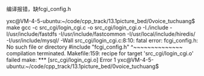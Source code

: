 编译报错，缺fcgi_config.h

yxc@VM-4-5-ubuntu:~/code/cpp_track/13.1picture_bed/0voice_tuchuang$ make
gcc -c src_cgi/login_cgi.c -o src_cgi/login_cgi.o -I./include -I/usr/include/fastdfs -I/usr/include/fastcommon -I/usr/local/include/hiredis/ -I/usr/include/mysql/ -Wall
src_cgi/login_cgi.c:8:10: fatal error: fcgi_config.h: No such file or directory
 #include "fcgi_config.h"
          ^~~~~~~~~~~~~~~
compilation terminated.
Makefile:159: recipe for target 'src_cgi/login_cgi.o' failed
make: *** [src_cgi/login_cgi.o] Error 1
yxc@VM-4-5-ubuntu:~/code/cpp_track/13.1picture_bed/0voice_tuchuang$ 